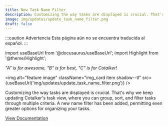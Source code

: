 ```yaml
---
title: New Task Name Filter
description: Customizing the way tasks are displayed is crucial. That's why we keep updating Cotalker's task view, where you can group, sort, and filter tasks through multiple criteria. A new name filter has been added, permitting even greater options for organizing your tasks.
image: img/updates/update_task_name_filter.png
draft: false
---
```


:::caution Advertencia
Esta página aún no se encuentra traducida al español.
:::

import useBaseUrl from '@docusaurus/useBaseUrl'; 
import Highlight from '@theme/Highlight';

<div className="align-center">
<div className="card">
<div className="card__header">

<span className="hero__subtitle"><em>

"A" is for _awesome_, "B" is for _best_, "C" is for _Cotalker_!

</em></span>

</div>
<div className="card__image">

<img alt="feature image" className="img_card item shadow--tl" src={useBaseUrl('img/updates/update_task_name_filter.png')} />
<br/>

</div>
<div className="card__body">

Customizing the way tasks are displayed is crucial. That's why we keep updating Cotalker's task view, where you can group, sort, and filter tasks through multiple criteria. A new name filter has been added, permitting even greater options for organizing your tasks.


</div>
<div className="card__footer text-center align-padding-center">

<a className="button button--info button--block" href="/docs/documentation/client/tasks/filter_tasks">View Documentation</a>
<br/>

</div>
</div>
</div>


